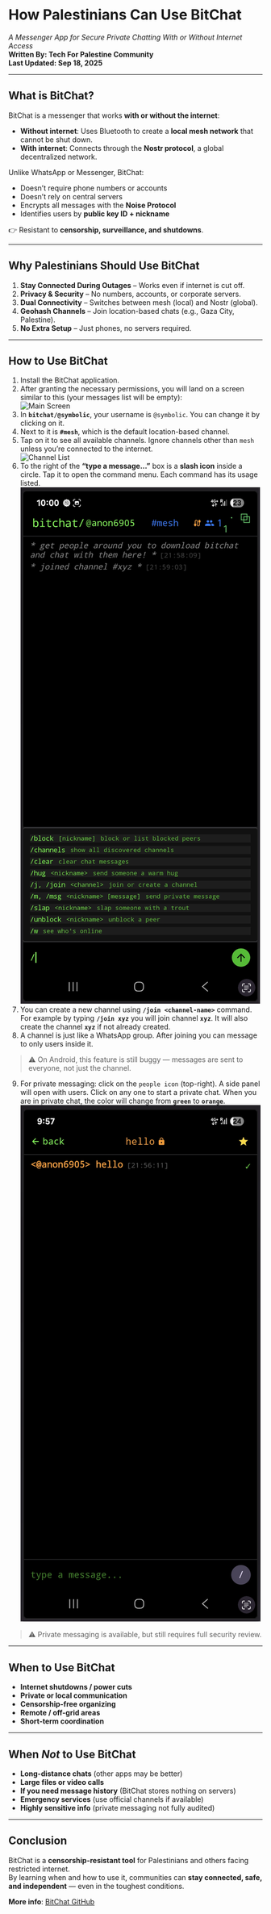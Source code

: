 # How Palestinians Can Use BitChat  
*A Messenger App for Secure Private Chatting With or Without Internet Access*  
**Written By: Tech For Palestine Community**  
**Last Updated: Sep 18, 2025**  

---

## What is BitChat?  

BitChat is a messenger that works **with or without the internet**:  

- **Without internet**: Uses Bluetooth to create a **local mesh network** that cannot be shut down.  
- **With internet**: Connects through the **Nostr protocol**, a global decentralized network.  

Unlike WhatsApp or Messenger, BitChat:  
- Doesn’t require phone numbers or accounts  
- Doesn’t rely on central servers  
- Encrypts all messages with the **Noise Protocol**  
- Identifies users by **public key ID + nickname**  

👉 Resistant to **censorship, surveillance, and shutdowns**.  

---

## Why Palestinians Should Use BitChat  

1. **Stay Connected During Outages** – Works even if internet is cut off.  
2. **Privacy & Security** – No numbers, accounts, or corporate servers.  
3. **Dual Connectivity** – Switches between mesh (local) and Nostr (global).  
4. **Geohash Channels** – Join location-based chats (e.g., Gaza City, Palestine).  
5. **No Extra Setup** – Just phones, no servers required.  

---

## How to Use BitChat  

1. Install the BitChat application.  
2. After granting the necessary permissions, you will land on a screen similar to this (your messages list will be empty):  
   ![Main Screen](./Screenshot%202025-09-19%20at%205.31.06 PM.png)  
3. In **`bitchat/@symbolic`**, your username is `@symbolic`. You can change it by clicking on it.  
4. Next to it is **`#mesh`**, which is the default location-based channel.  
5. Tap on it to see all available channels. Ignore channels other than `mesh` unless you’re connected to the internet.  
   ![Channel List](./Screenshot%202025-09-19%20at%205.56.10 PM.png)  
6. To the right of the **“type a message...”** box is a **slash icon** inside a circle. Tap it to open the command menu. Each command has its usage listed.
   ![Commands](./command-menu.png)   
7. You can create a new channel using **`/join <channel-name>`** command. For example by typing **`/join xyz`** you will join channel **`xyz`**. It will also create the channel **`xyz`** if not already created.
8. A channel is just like a WhatsApp group. After joining you can message to only users inside it.
> ⚠️ On Android, this feature is still buggy — messages are sent to everyone, not just the channel.  
9. For private messaging: click on the `people icon` (top-right). A side panel will open with users. Click on any one to start a private chat. When you are in private chat, the color will change from **`green`** to **`orange`**.
   ![Private Chat](./private-chat.png)
> ⚠️ Private messaging is available, but still requires full security review.  
---

## When to Use BitChat  

- **Internet shutdowns / power cuts**  
- **Private or local communication**  
- **Censorship-free organizing**  
- **Remote / off-grid areas**  
- **Short-term coordination**  

---

## When *Not* to Use BitChat  

- **Long-distance chats** (other apps may be better)  
- **Large files or video calls**  
- **If you need message history** (BitChat stores nothing on servers)  
- **Emergency services** (use official channels if available)  
- **Highly sensitive info** (private messaging not fully audited)  

---

## Conclusion  

BitChat is a **censorship-resistant tool** for Palestinians and others facing restricted internet.  
By learning when and how to use it, communities can **stay connected, safe, and independent** — even in the toughest conditions.  

**More info**: [BitChat GitHub](https://github.com/permissionlesstech/bitchat)  
